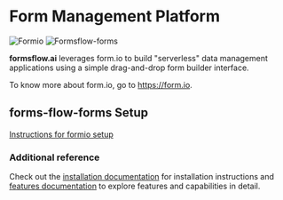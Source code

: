 # Form Management Platform

![Formio](https://img.shields.io/badge/formio-3.2.0-blue)  ![Formsflow-forms](https://img.shields.io/docker/v/formsflow/forms-flow-forms?label=formsflow-forms-latest-image)

**formsflow.ai** leverages form.io to build "serverless" data management applications using a simple drag-and-drop form builder interface.

To know more about form.io, go to  <https://form.io>.

## forms-flow-forms Setup

[Instructions for formio setup](../deployment/Individual-deployment/README.md)

### Additional reference

Check out the [installation documentation](https://aot-technologies.github.io/forms-flow-installation-doc/) for installation instructions and [features documentation](https://aot-technologies.github.io/forms-flow-ai-doc) to explore features and capabilities in detail.
